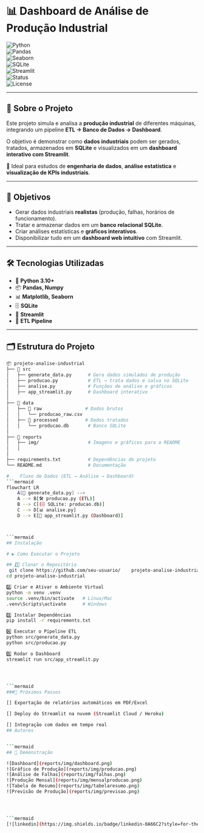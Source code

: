 # 📊 Dashboard de Análise de Produção Industrial

![Python](https://img.shields.io/badge/Python-3.10%2B-blue?logo=python)  
![Pandas](https://img.shields.io/badge/Pandas-Data%20Analysis-orange?logo=pandas)  
![Seaborn](https://img.shields.io/badge/Seaborn-Visualization-9cf?logo=plotly)  
![SQLite](https://img.shields.io/badge/SQLite-Database-lightgrey?logo=sqlite)  
![Streamlit](https://img.shields.io/badge/Streamlit-Dashboard-ff4b4b?logo=streamlit)  
![Status](https://img.shields.io/badge/Status-Em%20Desenvolvimento-yellow)  
![License](https://img.shields.io/badge/License-MIT-green)

---

## 📌 Sobre o Projeto
Este projeto simula e analisa a **produção industrial** de diferentes máquinas, integrando um pipeline **ETL → Banco de Dados → Dashboard**.  

O objetivo é demonstrar como **dados industriais** podem ser gerados, tratados, armazenados em **SQLite** e visualizados em um **dashboard interativo com Streamlit**.  

🔎 Ideal para estudos de **engenharia de dados**, **análise estatística** e **visualização de KPIs industriais**.

---

## 🎯 Objetivos
- Gerar dados industriais **realistas** (produção, falhas, horários de funcionamento).  
- Tratar e armazenar dados em um **banco relacional SQLite**.  
- Criar análises estatísticas e **gráficos interativos**.  
- Disponibilizar tudo em um **dashboard web intuitivo** com Streamlit.  

---

## 🛠️ Tecnologias Utilizadas
- 🐍 **Python 3.10+**
- 📦 **Pandas, Numpy**
- 📊 **Matplotlib, Seaborn**
- 🗄️ **SQLite**
- 🚀 **Streamlit**
- 🔧 **ETL Pipeline**

---

## 🗂️ Estrutura do Projeto

```bash
📦 projeto-analise-industrial
├── 📂 src
│   ├── generate_data.py      # Gera dados simulados de produção
│   ├── producao.py           # ETL → trata dados e salva no SQLite
│   ├── analise.py            # Funções de análise e gráficos
│   ├── app_streamlit.py      # Dashboard interativo
│
├── 📂 data
│   ├── 📂 raw                # Dados brutos
│   │   └── producao_raw.csv
│   ├── 📂 processed          # Dados tratados
│   │   └── producao.db       # Banco SQLite
│
├── 📂 reports
│   ├── img/                  # Imagens e gráficos para o README
│   │   
│
├── requirements.txt          # Dependências do projeto
└── README.md                 # Documentação

#    Fluxo de Dados (ETL → Análise → Dashboard)
```mermaid
flowchart LR
    A[📄 generate_data.py] -->
    A --> B[🛠️ producao.py (ETL)]
    B --> C[(🗄️ SQLite: producao.db)]
    C --> D[📊 analise.py]
    D --> E[🚀 app_streamlit.py (Dashboard)]



```mermaid
## Instalação

# ▶️ Como Executar o Projeto

## 1️⃣ Clonar o Repositório
 git clone https://github.com/seu-usuario/    projeto-analise-industrial.git
cd projeto-analise-industrial

2️⃣ Criar e Ativar o Ambiente Virtual
python -m venv .venv
source .venv/bin/activate   # Linux/Mac
.venv\Scripts\activate      # Windows

3️⃣ Instalar Dependências
pip install -r requirements.txt

4️⃣ Executar o Pipeline ETL
python src/generate_data.py
python src/producao.py

5️⃣ Rodar o Dashboard
streamlit run src/app_streamlit.py




```mermaid
###🚀 Próximos Passos

[] Exportação de relatórios automáticos em PDF/Excel

[] Deploy do Streamlit na nuvem (Streamlit Cloud / Heroku)

[] Integração com dados em tempo real
## Autores


```mermaid
## 📸 Demonstração

![Dashboard](reports/img/dashboard.png)
![Gráfico de Produção](reports/img/producao.png)
![Análise de Falhas](reports/img/falhas.png)
![Produção Mensal](reports/img/mensalproducao.png)
![Tabela de Resumo](reports/img/tabelaresumo.png)
![Previsão de Produção](reports/img/previsao.png)




```mermaid
[![linkedin](https://img.shields.io/badge/linkedin-0A66C2?style=for-the-badge&logo=linkedin&logoColor=white)](https://www.linkedin.com/in/marco-pinheiro-34256b373/)


